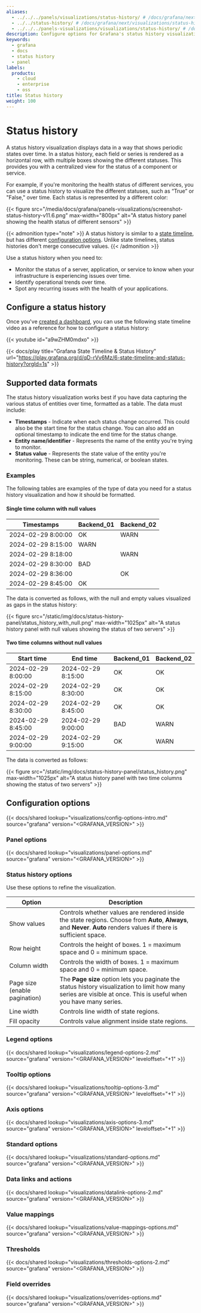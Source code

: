 ```yaml
---
aliases:
  - ../../../panels/visualizations/status-history/ # /docs/grafana/next/panels/visualizations/status-history/
  - ../../status-history/ # /docs/grafana/next/visualizations/status-history/
  - ../../../panels-visualizations/visualizations/status-history/ # /docs/grafana/next/panels-visualizations/visualizations/status-history/
description: Configure options for Grafana's status history visualization
keywords:
  - grafana
  - docs
  - status history
  - panel
labels:
  products:
    - cloud
    - enterprise
    - oss
title: Status history
weight: 100
---
```


# Status history

A status history visualization displays data in a way that shows periodic states over time. In a status history, each field or series is rendered as a horizontal row, with multiple boxes showing the different statuses. This provides you with a centralized view for the status of a component or service.

For example, if you're monitoring the health status of different services, you can use a status history to visualize the different statuses, such as “True” or "False," over time. Each status is represented by a different color:

{{< figure src="/media/docs/grafana/panels-visualizations/screenshot-status-history-v11.6.png" max-width="800px" alt="A status history panel showing the health status of different sensors" >}}

{{< admonition type="note" >}}
A status history is similar to a [state timeline](https://grafana.com/docs/grafana/<GRAFANA_VERSION>/panels-visualizations/visualizations/state-timeline/), but has different [configuration options](#status-history-options). Unlike state timelines, status histories don't merge consecutive values.
{{< /admonition >}}

Use a status history when you need to:

- Monitor the status of a server, application, or service to know when your infrastructure is experiencing issues over time.
- Identify operational trends over time.
- Spot any recurring issues with the health of your applications.

## Configure a status history

Once you've [created a dashboard](https://grafana.com/docs/grafana/<GRAFANA_VERSION>/dashboards/build-dashboards/create-dashboard/), you can use the following state timeline video as a reference for how to configure a status history:

{{< youtube id="a9wZHM0mdxo" >}}

{{< docs/play title="Grafana State Timeline & Status History" url="https://play.grafana.org/d/qD-rVv6Mz/6-state-timeline-and-status-history?orgId=1s" >}}

## Supported data formats

The status history visualization works best if you have data capturing the various status of entities over time, formatted as a table. The data must include:

- **Timestamps** - Indicate when each status change occurred. This could also be the start time for the status change. You can also add an optional timestamp to indicate the end time for the status change.
- **Entity name/identifier** - Represents the name of the entity you're trying to monitor.
- **Status value** - Represents the state value of the entity you're monitoring. These can be string, numerical, or boolean states.

### Examples

The following tables are examples of the type of data you need for a status history visualization and how it should be formatted.

#### Single time column with null values

| Timestamps         | Backend_01 | Backend_02 |
| ------------------ | ---------- | ---------- |
| 2024-02-29 8:00:00 | OK         | WARN       |
| 2024-02-29 8:15:00 | WARN       |            |
| 2024-02-29 8:18:00 |            | WARN       |
| 2024-02-29 8:30:00 | BAD        |            |
| 2024-02-29 8:36:00 |            | OK         |
| 2024-02-29 8:45:00 | OK         |            |

The data is converted as follows, with the null and empty values visualized as gaps in the status history:

{{< figure src="/static/img/docs/status-history-panel/status_history_with_null.png" max-width="1025px" alt="A status history panel with null values showing the status of two servers" >}}

#### Two time columns without null values

| Start time         | End time           | Backend_01 | Backend_02 |
| ------------------ | ------------------ | ---------- | ---------- |
| 2024-02-29 8:00:00 | 2024-02-29 8:15:00 | OK         | OK         |
| 2024-02-29 8:15:00 | 2024-02-29 8:30:00 | OK         | OK         |
| 2024-02-29 8:30:00 | 2024-02-29 8:45:00 | OK         | OK         |
| 2024-02-29 8:45:00 | 2024-02-29 9:00:00 | BAD        | WARN       |
| 2024-02-29 9:00:00 | 2024-02-29 9:15:00 | OK         | WARN       |

The data is converted as follows:

{{< figure src="/static/img/docs/status-history-panel/status_history.png" max-width="1025px" alt="A status history panel with two time columns showing the status of two servers" >}}

## Configuration options

{{< docs/shared lookup="visualizations/config-options-intro.md" source="grafana" version="<GRAFANA_VERSION>" >}}

### Panel options

{{< docs/shared lookup="visualizations/panel-options.md" source="grafana" version="<GRAFANA_VERSION>" >}}

### Status history options

Use these options to refine the visualization.

<!-- prettier-ignore-start -->

| Option | Description                                                                                     |
| ------ | ----------------------------------------------------------------------------------------------- |
| Show values  | Controls whether values are rendered inside the state regions. Choose from **Auto**, **Always**, and **Never**. **Auto** renders values if there is sufficient space. |
| Row height  | Controls the height of boxes. 1 = maximum space and 0 = minimum space. |
| Column width | Controls the width of boxes. 1 = maximum space and 0 = minimum space. |
| Page size (enable pagination) | The **Page size** option lets you paginate the status history visualization to limit how many series are visible at once. This is useful when you have many series. |
| Line width | Controls line width of state regions. |
| Fill opacity | Controls value alignment inside state regions. |

<!-- prettier-ignore-end -->

### Legend options

{{< docs/shared lookup="visualizations/legend-options-2.md" source="grafana" version="<GRAFANA_VERSION>" leveloffset="+1" >}}

### Tooltip options

{{< docs/shared lookup="visualizations/tooltip-options-3.md" source="grafana" version="<GRAFANA_VERSION>" leveloffset="+1" >}}

### Axis options

{{< docs/shared lookup="visualizations/axis-options-3.md" source="grafana" version="<GRAFANA_VERSION>" leveloffset="+1" >}}

### Standard options

{{< docs/shared lookup="visualizations/standard-options.md" source="grafana" version="<GRAFANA_VERSION>" >}}

### Data links and actions

{{< docs/shared lookup="visualizations/datalink-options-2.md" source="grafana" version="<GRAFANA_VERSION>" >}}

### Value mappings

{{< docs/shared lookup="visualizations/value-mappings-options.md" source="grafana" version="<GRAFANA_VERSION>" >}}

### Thresholds

{{< docs/shared lookup="visualizations/thresholds-options-2.md" source="grafana" version="<GRAFANA_VERSION>" >}}

### Field overrides

{{< docs/shared lookup="visualizations/overrides-options.md" source="grafana" version="<GRAFANA_VERSION>" >}}
